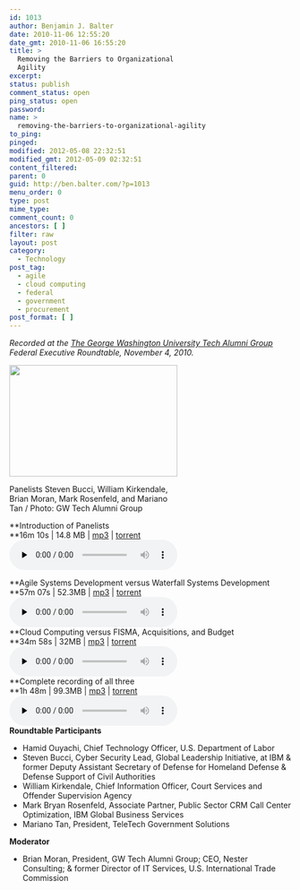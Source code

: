 ```yaml
---
id: 1013
author: Benjamin J. Balter
date: 2010-11-06 12:55:20
date_gmt: 2010-11-06 16:55:20
title: >
  Removing the Barriers to Organizational
  Agility
excerpt:
status: publish
comment_status: open
ping_status: open
password:
name: >
  removing-the-barriers-to-organizational-agility
to_ping:
pinged:
modified: 2012-05-08 22:32:51
modified_gmt: 2012-05-09 02:32:51
content_filtered:
parent: 0
guid: http://ben.balter.com/?p=1013
menu_order: 0
type: post
mime_type:
comment_count: 0
ancestors: [ ]
filter: raw
layout: post
category:
  - Technology
post_tag:
  - agile
  - cloud computing
  - federal
  - government
  - procurement
post_format: [ ]
---
```

*Recorded at the [The George Washington University Tech Alumni Group][1] Federal Executive Roundtable, November 4, 2010.*

<div id="attachment_1018" class="wp-caption alignright" style="width: 310px">
  <img class="size-medium wp-image-1018" title="Steven Bucci, William Kirkendale, Brian Moran, Mark Rosenfeld, Mariano Tan " src="http://cdn.benbalter.com/wp-content/uploads/2010/11/68153_493302469280_603259280_5451391_4928024_n-300x199.jpg" alt="" width="300" height="199" /><p class="wp-caption-text">
    Panelists Steven Bucci, William Kirkendale, Brian Moran, Mark Rosenfeld, and Mariano Tan / Photo: GW Tech Alumni Group
  </p>
</div>

**Introduction of Panelists  
**16m 10s | 14.8 MB | [mp3][2] | [torrent][3]  
<audio id="wp\_mep\_1" controls="controls" preload="none" class="mejs-player " data-mejsoptions='{"features":["playpause","current","progress","duration","volume","tracks","fullscreen"],"audioWidth":250,"audioHeight":30}'> <source src="http://cdn.benbalter.com/wp-content/uploads/2010/11/Introduction.mp3" type="audio/mp3" /> </audio>

[][3]**Agile Systems Development versus Waterfall Systems Development  
**57m 07s | 52.3MB | [mp3][4] | [torrent][5]  
<audio id="wp\_mep\_2" controls="controls" src="http://cdn.benbalter.com/wp-content/uploads/2010/11/Agile-v-Waterfall-Systems-Development.mp3" preload="none" class="mejs-player " data-mejsoptions='{"features":["playpause","current","progress","duration","volume","tracks","fullscreen"],"audioWidth":250,"audioHeight":30}'> </audio>  
**Cloud Computing versus FISMA, Acquisitions, and Budget  
**34m 58s | 32MB | [mp3][6] | [torrent][7]  
<audio id="wp\_mep\_3" controls="controls" src="http://cdn.benbalter.com/wp-content/uploads/2010/11/Cloud-Computing-v-FISMA.mp3" preload="none" class="mejs-player " data-mejsoptions='{"features":["playpause","current","progress","duration","volume","tracks","fullscreen"],"audioWidth":250,"audioHeight":30}'> </audio>  
**Complete recording of all three  
**1h 48m | 99.3MB | [mp3][8] | [torrent][9]  
<audio id="wp\_mep\_4" controls="controls" src="http://cdn.benbalter.com/wp-content/uploads/2010/11/Removing-Barriers-to-Organizational-Agility.mp3" preload="none" class="mejs-player " data-mejsoptions='{"features":["playpause","current","progress","duration","volume","tracks","fullscreen"],"audioWidth":250,"audioHeight":30}'> </audio>  
**Roundtable Participants**

*   Hamid Ouyachi, Chief Technology Officer, U.S. Department of Labor
*   Steven Bucci, Cyber Security Lead, Global Leadership Initiative, at IBM & former Deputy Assistant Secretary of Defense for Homeland Defense & Defense Support of Civil Authorities
*   William Kirkendale, Chief Information Officer, Court Services and Offender Supervision Agency
*   Mark Bryan Rosenfeld, Associate Partner, Public Sector CRM Call Center Optimization, IBM Global Business Services
*   Mariano Tan, President, TeleTech Government Solutions

**Moderator**

*   Brian Moran, President, GW Tech Alumni Group; CEO, Nester Consulting; & former Director of IT Services, U.S. International Trade Commission

 [1]: http://www.facebook.com/group.php?gid=154839957865223
 [2]: http://cdn.benbalter.com/wp-content/uploads/2010/11/Introduction.mp3
 [3]: http://cdn.benbalter.com/wp-content/uploads/2010/11/Introduction.mp3?torrent
 [4]: http://cdn.benbalter.com/wp-content/uploads/2010/11/Agile-v-Waterfall-Systems-Development.mp3
 [5]: http://cdn.benbalter.com/wp-content/uploads/2010/11/Agile-v-Waterfall-Systems-Development.mp3?torrent
 [6]: http://cdn.benbalter.com/wp-content/uploads/2010/11/Cloud-Computing-v-FISMA.mp3
 [7]: http://cdn.benbalter.com/wp-content/uploads/2010/11/Cloud-Computing-v-FISMA.mp3?torrent
 [8]: http://cdn.benbalter.com/wp-content/uploads/2010/11/Removing-Barriers-to-Organizational-Agility.mp3
 [9]: http://cdn.benbalter.com/wp-content/uploads/2010/11/Removing-Barriers-to-Organizational-Agility.mp3?torrent